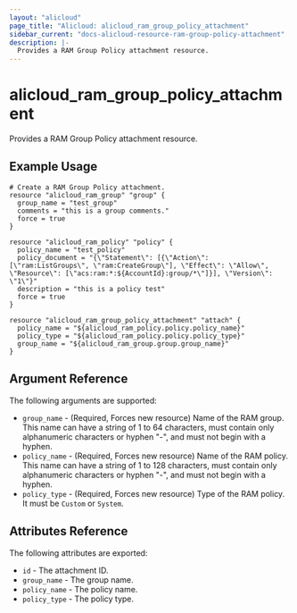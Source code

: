 ```yaml
---
layout: "alicloud"
page_title: "Alicloud: alicloud_ram_group_policy_attachment"
sidebar_current: "docs-alicloud-resource-ram-group-policy-attachment"
description: |-
  Provides a RAM Group Policy attachment resource.
---
```


# alicloud\_ram\_group\_policy\_attachment

Provides a RAM Group Policy attachment resource. 

## Example Usage

```
# Create a RAM Group Policy attachment.
resource "alicloud_ram_group" "group" {
  group_name = "test_group"
  comments = "this is a group comments."
  force = true
}

resource "alicloud_ram_policy" "policy" {
  policy_name = "test_policy"
  policy_document = "{\"Statement\": [{\"Action\": [\"ram:ListGroups\", \"ram:CreateGroup\"], \"Effect\": \"Allow\", \"Resource\": [\"acs:ram:*:${AccountId}:group/*\"]}], \"Version\": \"1\"}"
  description = "this is a policy test"
  force = true
}

resource "alicloud_ram_group_policy_attachment" "attach" {
  policy_name = "${alicloud_ram_policy.policy.policy_name}"
  policy_type = "${alicloud_ram_policy.policy.policy_type}"
  group_name = "${alicloud_ram_group.group.group_name}"
}
```
## Argument Reference

The following arguments are supported:

* `group_name` - (Required, Forces new resource) Name of the RAM group. This name can have a string of 1 to 64 characters, must contain only alphanumeric characters or hyphen "-", and must not begin with a hyphen.
* `policy_name` - (Required, Forces new resource) Name of the RAM policy. This name can have a string of 1 to 128 characters, must contain only alphanumeric characters or hyphen "-", and must not begin with a hyphen.
* `policy_type` - (Required, Forces new resource) Type of the RAM policy. It must be `Custom` or `System`.

## Attributes Reference

The following attributes are exported:

* `id` - The attachment ID.
* `group_name` - The group name.
* `policy_name` - The policy name.
* `policy_type` - The policy type.